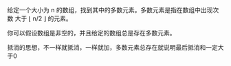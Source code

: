 给定一个大小为 n 的数组，找到其中的多数元素。多数元素是指在数组中出现次数 大于 ⌊ n/2 ⌋ 的元素。

你可以假设数组是非空的，并且给定的数组总是存在多数元素。



抵消的思想，不一样就抵消，一样就加，多数元素总存在就说明最后抵消和一定大于0
